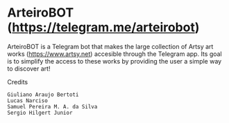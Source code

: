 ArteiroBOT (https://telegram.me/arteirobot)
============

ArteiroBOT is a Telegram bot that makes the large collection of Artsy art works (https://www.artsy.net) accesible through the Telegram app. 
Its goal is to simplify the access to these works by providing the user a simple way to discover art!

Credits

	Giuliano Araujo Bertoti
	Lucas Narciso
	Samuel Pereira M. A. da Silva
	Sergio Hilgert Junior

